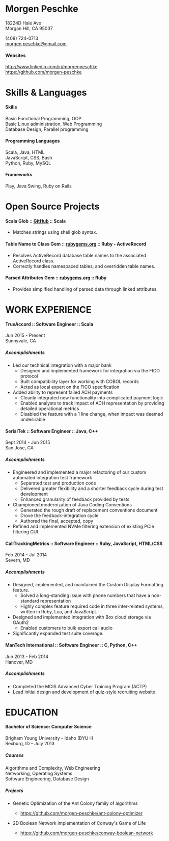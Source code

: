 # Morgen Peschke
  
18224D Hale Ave  
Morgan Hill, CA 95037  

(408) 724-0713  
morgen.peschke@gmail.com  

#### Websites
http://www.linkedin.com/in/morgenpeschke  
https://github.com/morgen-peschke  


# Skills & Languages

#### Skills
Basic Functional Programming, OOP  
Basic Linux administration, Web Programming  
Database Design, Parallel programming  

#### Programming Languages
Scala, Java, HTML  
JavaScript, CSS, Bash  
Python, Ruby, MySQL  

#### Frameworks
Play, Java Swing, Ruby on Rails


# Open Source Projects

#### Scala Glob :: [GitHub](https://github.com/morgen-peschke/scala-glob)  :: Scala

 * Matches strings using shell glob syntax.

#### Table Name to Class Gem :: [rubygems.org](http://rubygems.org/gems/table-name-to-class)  :: Ruby - ActiveRecord

 * Resolves ActiveRecord database table names to the associated ActiveRecord class.
 * Correctly handles namespaced tables, and overridden table names.

#### Parsed Attributes Gem :: [rubygems.org](https://rubygems.org/gems/parsed-attributes)  :: Ruby

 * Provides simplified handling of parsed data through linked attributes.


# WORK EXPERIENCE

#### TrueAccord :: Software Engineer :: Scala
Jun 2015 - Present  
Sunnyvale, CA

##### Accomplishments 
 * Led our technical integration with a major bank
   - Designed and implemented framework for integration via the FICO protocol
   - Built compatibility layer for working with COBOL records
   - Acted as local expert on the FICO specification
 * Added ability to represent failed ACH payments
   - Cleanly integrated new functionality into complicated payment logic
   - Enabled analysts to track impact of ACH representation by providing detailed operational metrics
   - Disabled the feature with a 1 line change, when impact was deemed undesirable

#### SerialTek :: Software Engineer :: Java, C++
Sept 2014 - Jun 2015  
San Jose, CA

##### Accomplishments 
 * Engineered and implemented a major refactoring of our custom automated integration test framework
   - Separated test and production code
   - Delivered greater flexibility and a shorter feedback cycle during test development
   - Enhanced granularity of feedback provided by tests
 * Championed modernization of Java Coding Conventions
   - Generated the rough draft of replacement conventions document
   - Drove the feedback-integration cycle
   - Authored the final, accepted, copy 
 * Refined and implemented NVMe filtering extension of existing PCIe filtering GUI

#### CallTrackingMetrics :: Software Engineer :: Ruby, JavaScript, HTML/CSS
Feb 2014 - Jul 2014  
Severn, MD

##### Accomplishments 
 * Designed, implemented, and maintained the Custom Display Formatting feature.
   - Solved a long-standing issue with phone numbers that have a non-standard representation
   - Highly complex feature required code in three inter-related systems, written in Ruby, Lua, and JavaScript.
 * Designed and implemented integration with Box cloud storage via OAuth2
   - Enabled customers to bulk export call audio
 * Significantly expanded test suite coverage.

#### ManTech International :: Software Engineer :: C, Python, C++
Jun 2013 - Feb 2014  
Hanover, MD

##### Accomplishments 
 * Completed the MCIS Advanced Cyber Training Program (ACTP)
 * Lead initial design and development of quiz-style recruiting website


# EDUCATION

#### Bachelor of Science: Computer Science
Brigham Young University - Idaho (BYU-I)  
Rexburg, ID - July 2013

##### Courses
Algorithms and Complexity, Web Engineering  
Networking, Operating Systems  
Software Engineering, Database Design  

##### Projects
  - Genetic Optimization of the Ant Colony family of algorithms
    - https://github.com/morgen-peschke/ant-colony-optimizer

  - 2D Boolean Network implementation of Conway&#39;s Game of Life
    - https://github.com/morgen-peschke/conway-boolean-network

